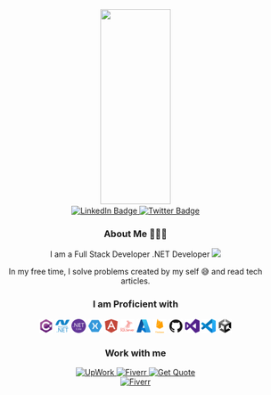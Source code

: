 <div id="header" align="center">
  <img src="https://media.giphy.com/media/dWesBcTLavkZuG35MI/giphy.gif" width="50%" height="350"/>
  
</div>
<div id="badges" align="center">
  <a href="https://www.linkedin.com/in/muhammadjazabnajeeb/">
  <img src="https://img.shields.io/badge/LinkedIn-blue?style=for-the-badge&logo=linkedin&logoColor=white" alt="LinkedIn Badge"/>
  </a>
   <a href="https://twitter.com/jazab1">
  <img src="https://img.shields.io/badge/Twitter-blue?style=for-the-badge&logo=twitter&logoColor=white" alt="Twitter Badge"/>
  </a>
</div>
<div id="header" align="center">
  <h3>About Me 👨🏼‍💻</h3>
<p> I am a Full Stack Developer .NET Developer <img src="https://media.giphy.com/media/WUlplcMpOCEmTGBtBW/giphy.gif" width="40"></p>

<p> In my free time, I solve problems created by my self 😅 and read tech articles.</p>
  
<!--[![GitHub Streak](https://github-readme-streak-stats.herokuapp.com/?user=MuhammadJazab&currStreakNum=2FD3EB&fire=pink&sideLabels=F00&date_format=[Y.]n.j)](https://git.io/streak-stats)-->
 <div dir="auto">
   <h3>I am Proficient with</h3>
   <img src="https://github.com/devicons/devicon/blob/master/icons/csharp/csharp-original.svg" alt="C#" width="5%"/>
   <img src="https://github.com/devicons/devicon/blob/master/icons/dot-net/dot-net-plain-wordmark.svg" alt=".NET" width="5%"/>
    <img src="https://github.com/devicons/devicon/blob/master/icons/dotnetcore/dotnetcore-original.svg" alt=".NET CORE" width="5%"/>
   <img src="https://github.com/devicons/devicon/blob/master/icons/xamarin/xamarin-original.svg" alt="Xamarin" width="5%"/>
   <img src="https://github.com/devicons/devicon/blob/master/icons/angularjs/angularjs-plain.svg" alt="Angular" width="5%"/> 
    <img src="https://github.com/devicons/devicon/blob/master/icons/microsoftsqlserver/microsoftsqlserver-plain-wordmark.svg" alt="SQL Management Studio" width="5%"/>
   <img src="https://github.com/devicons/devicon/blob/master/icons/azure/azure-original.svg" alt="Azure" width="5%"/>
    <img src="https://github.com/devicons/devicon/blob/master/icons/firebase/firebase-plain-wordmark.svg" alt="Firebase" width="5%"/>
    <img src="https://github.com/devicons/devicon/blob/master/icons/github/github-original.svg" alt="GitHub" width="5%"/>
   <img src="https://github.com/devicons/devicon/blob/master/icons/visualstudio/visualstudio-plain.svg" alt="Visual Studio" width="5%"/>
   <img src="https://github.com/devicons/devicon/blob/master/icons/vscode/vscode-original.svg" alt="Visual Studio Code" width="5%"/>
   <img src="https://github.com/devicons/devicon/blob/master/icons/unity/unity-original.svg" alt="Unity" width="5%"/>
  </div>
  <div align="center">
  <h3>Work with me</h3>
    <a href="https://www.upwork.com/workwith/muhammedjazabnajeeb">
     <img src="https://user-images.githubusercontent.com/34067718/173792897-e9c73c53-ae45-4e26-bc74-276e1c5bfb79.png" alt="UpWork" width="5%"/>
    </a>
     <a href="https://www.fiverr.com/jazabnajeeb">
     <img src="https://static.cdnlogo.com/logos/f/79/fiverr.svg" alt="Fiverr" width="5%"/>
    </a>
	  <a href="mailto:jazabnajeeb@yahoo.com?subject=I need a Quote">
     <img src="https://user-images.githubusercontent.com/34067718/173805185-7737d4ef-03df-45ca-9bce-401345fecb7c.png" alt="Get Quote" width="5%"/>
    </a>
  </div>
  <div align="center">
    <a href="http://jazab.jssdevs.com/">
    <img src="https://user-images.githubusercontent.com/34067718/173799336-9042bb20-f08e-42d4-8499-9888af36cb64.png" alt="Fiverr" width="20%"/>
    </a>
  </div
</div>
